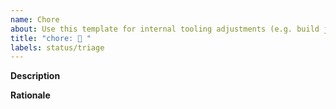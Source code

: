 ```yaml
---
name: Chore
about: Use this template for internal tooling adjustments (e.g. build jobs, internal package updates, ...).
title: "chore: 🔧 "
labels: status/triage
---
```


<!--
Thank you for taking your time to request an update to the Synergy Design System. Please make sure to answer the questions below to give us more information about your request.
-->

**Description**

<!--
Please provide a description of the new feature, e.g. what it should do, and how it should behave.
-->

**Rationale**

<!--
What is the use-case and the requirement to be solved?
-->
